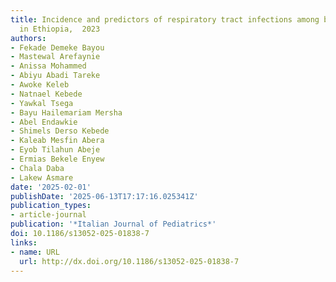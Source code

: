 ```yaml
---
title: Incidence and predictors of respiratory tract infections among birth cohorts
  in Ethiopia,  2023
authors:
- Fekade Demeke Bayou
- Mastewal Arefaynie
- Anissa Mohammed
- Abiyu Abadi Tareke
- Awoke Keleb
- Natnael Kebede
- Yawkal Tsega
- Bayu Hailemariam Mersha
- Abel Endawkie
- Shimels Derso Kebede
- Kaleab Mesfin Abera
- Eyob Tilahun Abeje
- Ermias Bekele Enyew
- Chala Daba
- Lakew Asmare
date: '2025-02-01'
publishDate: '2025-06-13T17:17:16.025341Z'
publication_types:
- article-journal
publication: '*Italian Journal of Pediatrics*'
doi: 10.1186/s13052-025-01838-7
links:
- name: URL
  url: http://dx.doi.org/10.1186/s13052-025-01838-7
---
```


